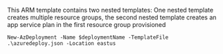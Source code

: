 This ARM template contains two nested templates: One nested template creates multiple resource groups, the second nested template creates an app service plan in the first resource group provisioned

```New-AzDeployment -Name $deploymentName -TemplateFile .\azuredeploy.json -Location eastus```
